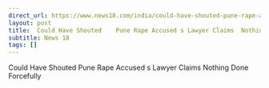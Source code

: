 ```yaml
---
direct_url: https://www.news18.com/india/could-have-shouted-pune-rape-accuseds-lawyer-claims-nothing-done-forcefully-9245256.html
layout: post
title:  Could Have Shouted    Pune Rape Accused s Lawyer Claims  Nothing Done Forcefully 
subtitle: News 18
tags: []
---
```


 Could Have Shouted    Pune Rape Accused s Lawyer Claims  Nothing Done Forcefully 
